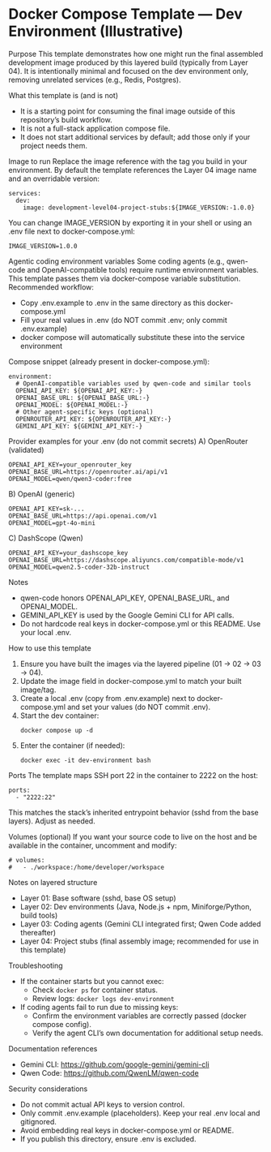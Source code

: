# Docker Compose Template — Dev Environment (Illustrative)

Purpose
This template demonstrates how one might run the final assembled development image produced by this layered build (typically from Layer 04). It is intentionally minimal and focused on the dev environment only, removing unrelated services (e.g., Redis, Postgres).

What this template is (and is not)
- It is a starting point for consuming the final image outside of this repository’s build workflow.
- It is not a full-stack application compose file.
- It does not start additional services by default; add those only if your project needs them.

Image to run
Replace the image reference with the tag you build in your environment. By default the template references the Layer 04 image name and an overridable version:
```
services:
  dev:
    image: development-level04-project-stubs:${IMAGE_VERSION:-1.0.0}
```
You can change IMAGE_VERSION by exporting it in your shell or using an .env file next to docker-compose.yml:
```
IMAGE_VERSION=1.0.0
```

Agentic coding environment variables
Some coding agents (e.g., qwen-code and OpenAI-compatible tools) require runtime environment variables. This template passes them via docker-compose variable substitution. Recommended workflow:
- Copy .env.example to .env in the same directory as this docker-compose.yml
- Fill your real values in .env (do NOT commit .env; only commit .env.example)
- docker compose will automatically substitute these into the service environment

Compose snippet (already present in docker-compose.yml):
```
environment:
  # OpenAI-compatible variables used by qwen-code and similar tools
  OPENAI_API_KEY: ${OPENAI_API_KEY:-}
  OPENAI_BASE_URL: ${OPENAI_BASE_URL:-}
  OPENAI_MODEL: ${OPENAI_MODEL:-}
  # Other agent-specific keys (optional)
  OPENROUTER_API_KEY: ${OPENROUTER_API_KEY:-}
  GEMINI_API_KEY: ${GEMINI_API_KEY:-}
```

Provider examples for your .env (do not commit secrets)
A) OpenRouter (validated)
```
OPENAI_API_KEY=your_openrouter_key
OPENAI_BASE_URL=https://openrouter.ai/api/v1
OPENAI_MODEL=qwen/qwen3-coder:free
```

B) OpenAI (generic)
```
OPENAI_API_KEY=sk-...
OPENAI_BASE_URL=https://api.openai.com/v1
OPENAI_MODEL=gpt-4o-mini
```

C) DashScope (Qwen)
```
OPENAI_API_KEY=your_dashscope_key
OPENAI_BASE_URL=https://dashscope.aliyuncs.com/compatible-mode/v1
OPENAI_MODEL=qwen2.5-coder-32b-instruct
```

Notes
- qwen-code honors OPENAI_API_KEY, OPENAI_BASE_URL, and OPENAI_MODEL.
- GEMINI_API_KEY is used by the Google Gemini CLI for API calls.
- Do not hardcode real keys in docker-compose.yml or this README. Use your local .env.

How to use this template
1) Ensure you have built the images via the layered pipeline (01 → 02 → 03 → 04).
2) Update the image field in docker-compose.yml to match your built image/tag.
3) Create a local .env (copy from .env.example) next to docker-compose.yml and set your values (do NOT commit .env).
4) Start the dev container:
   ```
   docker compose up -d
   ```
5) Enter the container (if needed):
   ```
   docker exec -it dev-environment bash
   ```

Ports
The template maps SSH port 22 in the container to 2222 on the host:
```
ports:
  - "2222:22"
```
This matches the stack’s inherited entrypoint behavior (sshd from the base layers). Adjust as needed.

Volumes (optional)
If you want your source code to live on the host and be available in the container, uncomment and modify:
```
# volumes:
#   - ./workspace:/home/developer/workspace
```

Notes on layered structure
- Layer 01: Base software (sshd, base OS setup)
- Layer 02: Dev environments (Java, Node.js + npm, Miniforge/Python, build tools)
- Layer 03: Coding agents (Gemini CLI integrated first; Qwen Code added thereafter)
- Layer 04: Project stubs (final assembly image; recommended for use in this template)

Troubleshooting
- If the container starts but you cannot exec:
  - Check `docker ps` for container status.
  - Review logs: `docker logs dev-environment`
- If coding agents fail to run due to missing keys:
  - Confirm the environment variables are correctly passed (docker compose config).
  - Verify the agent CLI’s own documentation for additional setup needs.

Documentation references
- Gemini CLI: https://github.com/google-gemini/gemini-cli
- Qwen Code: https://github.com/QwenLM/qwen-code

Security considerations
- Do not commit actual API keys to version control.
- Only commit .env.example (placeholders). Keep your real .env local and gitignored.
- Avoid embedding real keys in docker-compose.yml or README.
- If you publish this directory, ensure .env is excluded.
